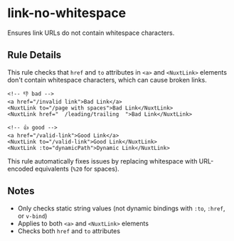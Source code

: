 # link-no-whitespace

Ensures link URLs do not contain whitespace characters.

## Rule Details

This rule checks that `href` and `to` attributes in `<a>` and `<NuxtLink>` elements don't contain whitespace characters, which can cause broken links.

<!-- eslint-skip -->
```vue
<!-- 👎 bad -->
<a href="/invalid link">Bad Link</a>
<NuxtLink to="/page with spaces">Bad Link</NuxtLink>
<NuxtLink href="  /leading/trailing  ">Bad Link</NuxtLink>
```

<!-- eslint-skip -->
```vue
<!-- 👍 good -->
<a href="/valid-link">Good Link</a>
<NuxtLink to="/valid-link">Good Link</NuxtLink>
<NuxtLink :to="dynamicPath">Dynamic Link</NuxtLink>
```

This rule automatically fixes issues by replacing whitespace with URL-encoded equivalents (`%20` for spaces).

## Notes

- Only checks static string values (not dynamic bindings with `:to`, `:href`, or `v-bind`)
- Applies to both `<a>` and `<NuxtLink>` elements
- Checks both `href` and `to` attributes

